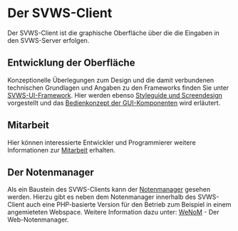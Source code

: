 # Der SVWS-Client

Der SVWS-Client ist die graphische Oberfläche über die die Eingaben in den SVWS-Server erfolgen. 

## Entwicklung der Oberfläche

Konzeptionelle Überlegungen zum Design und die damit verbundenen technischen Grundlagen und Angaben zu den Frameworks finden Sie unter [SVWS-UI-Framework](../SVWS-UI-Framework/README.md).
Hier werden ebenso [Styleguide und Screendesign](../SVWS-UI-Framework/Styleguide.md) vorgestellt und das [Bedienkonzept der GUI-Komponenten](../SVWS-UI-Framework/Bedienkonzept.md) wird erläutert.

## Mitarbeit 

Hier können interessierte Entwickler und Programmierer weitere Informationen zur [Mitarbeit](Mitarbeit.md) erhalten. 


## Der Notenmanager
 
Als ein Baustein des SVWS-Clients kann der [Notenmanager](Notenmanager.md) gesehen werden. 
Hierzu gibt es neben dem Notenmanager innerhalb des SVWS-Client auch eine PHP-basierte Version für den Betrieb 
zum Beispiel in einem angemieteten Webspace. Weitere Information dazu unter: [WeNoM](WeNoM.md) - Der Web-Notenmanager.


